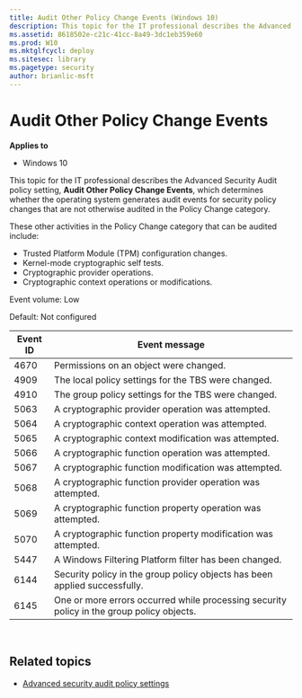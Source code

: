 ```yaml
---
title: Audit Other Policy Change Events (Windows 10)
description: This topic for the IT professional describes the Advanced Security Audit policy setting, Audit Other Policy Change Events, which determines whether the operating system generates audit events for security policy changes that are not otherwise audited in the Policy Change category.
ms.assetid: 8618502e-c21c-41cc-8a49-3dc1eb359e60
ms.prod: W10
ms.mktglfcycl: deploy
ms.sitesec: library
ms.pagetype: security
author: brianlic-msft
---
```


# Audit Other Policy Change Events

**Applies to**
-   Windows 10

This topic for the IT professional describes the Advanced Security Audit policy setting, **Audit Other Policy Change Events**, which determines whether the operating system generates audit events for security policy changes that are not otherwise audited in the Policy Change category.

These other activities in the Policy Change category that can be audited include:

-   Trusted Platform Module (TPM) configuration changes.
-   Kernel-mode cryptographic self tests.
-   Cryptographic provider operations.
-   Cryptographic context operations or modifications.

Event volume: Low

Default: Not configured

| Event ID | Event message |
| - | - |
| 4670 | Permissions on an object were changed. | 
| 4909 | The local policy settings for the TBS were changed. | 
| 4910 | The group policy settings for the TBS were changed. |
| 5063 | A cryptographic provider operation was attempted. |
| 5064 | A cryptographic context operation was attempted. |
| 5065 | A cryptographic context modification was attempted. | 
| 5066 | A cryptographic function operation was attempted. |
| 5067 | A cryptographic function modification was attempted. | 
| 5068 | A cryptographic function provider operation was attempted. | 
| 5069 | A cryptographic function property operation was attempted. |
| 5070 | A cryptographic function property modification was attempted. | 
| 5447 | A Windows Filtering Platform filter has been changed. |
| 6144 | Security policy in the group policy objects has been applied successfully. | 
| 6145 | One or more errors occurred while processing security policy in the group policy objects. | 
 
## Related topics

- [Advanced security audit policy settings](advanced-security-audit-policy-settings.md)
 
 
